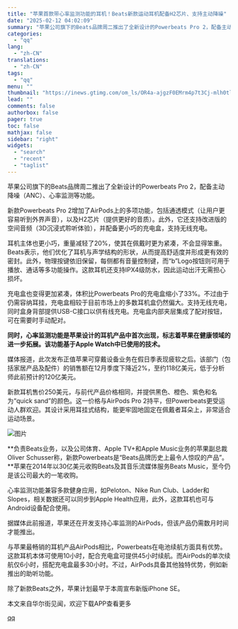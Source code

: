 ```yaml
---
title: "苹果首款带心率监测功能的耳机！Beats新款运动耳机配备H2芯片、支持主动降噪"
date: "2025-02-12 04:02:09"
summary: "苹果公司旗下的Beats品牌周二推出了全新设计的Powerbeats Pro 2，配备主动降噪（AN..."
categories:
  - "qq"
lang:
  - "zh-CN"
translations:
  - "zh-CN"
tags:
  - "qq"
menu: ""
thumbnail: "https://inews.gtimg.com/om_ls/OR4a-ajgzF0EMrm4p7t3Cj-mlh0tl7Fa1wCnDS1oM40XwAA_640360/0"
lead: ""
comments: false
authorbox: false
pager: true
toc: false
mathjax: false
sidebar: "right"
widgets:
  - "search"
  - "recent"
  - "taglist"
---
```


苹果公司旗下的Beats品牌周二推出了全新设计的Powerbeats Pro 2，配备主动降噪（ANC）、心率监测等功能。

新款Powerbeats Pro 2增加了AirPods上的多项功能，包括通透模式（让用户更容易听到外界声音），以及H2芯片（提供更好的音质）。此外，它还支持改进版的空间音频（3D沉浸式聆听体验），并配备更小巧的充电盒，支持无线充电。

耳机主体也更小巧，重量减轻了20%，使其在佩戴时更为紧凑，不会显得笨重。Beats表示，他们优化了耳机与声学结构的形状，从而提高舒适度并形成更有效的密封。此外，物理按键依旧保留，每侧都有音量控制键，而“b”Logo按钮则可用于播放、通话等多功能操作。这款耳机还支持IPX4级防水，因此运动出汗无需担心损坏。

充电盒也变得更加紧凑，体积比Powerbeats Pro的充电盒缩小了33%。不过由于仍需容纳耳挂，充电盒相较于目前市场上的多数耳机盒仍然偏大。支持无线充电，同时盒身背部提供USB-C接口以供有线充电。充电盒内部夹层集成了配对按钮，可在需要时手动配对。

**同时，心率监测功能是苹果设计的耳机产品中首次出现，标志着苹果在健康领域的进一步拓展。该功能基于Apple Watch中已使用的技术。**

媒体报道，此次发布正值苹果可穿戴设备业务在假日季表现疲软之后。该部门（包括家居产品及配件）的销售额在12月季度下降近2%，至约118亿美元，低于分析师此前预计的120亿美元。

新款耳机售价250美元，与前代产品价格相同，并提供黑色、橙色、紫色和名为“quick sand”的颜色。这一价格与AirPods Pro 2持平，但Powerbeats更受运动人群欢迎。其设计采用耳挂式结构，能更牢固地固定在佩戴者耳朵上，非常适合运动场景。

![图片](https://inews.gtimg.com/om_bt/OAnj2Gj-OITcRFo9rDtR0W_hSVFISmA17ry-YJen4mowYAA/641)

**负责Beats业务，以及公司体育、Apple TV+和Apple Music业务的苹果副总裁Oliver Schusser称，新款Powerbeats是“Beats品牌历史上最令人惊叹的产品”。**苹果在2014年以30亿美元收购Beats及其音乐流媒体服务Beats Music，至今仍是该公司最大的一笔收购。

心率监测功能兼容多款健身应用，如Peloton、Nike Run Club、Ladder和Slopes，相关数据还可以同步到Apple Health应用，此外，这款耳机也可与Android设备配合使用。

据媒体此前报道，苹果还在开发支持心率监测的AirPods，但该产品仍需数月时间才能推出。

与苹果最畅销的耳机产品AirPods相比，Powerbeats在电池续航方面具有优势。这款耳机本体可使用10小时，配合充电盒可提供45小时续航。而AirPods的单次续航仅6小时，搭配充电盒最多30小时。不过，AirPods具备其他独特优势，例如新推出的助听功能。

除了新款Beats之外，苹果计划最早于本周宣布新版iPhone SE。

本文来自华尔街见闻，欢迎下载APP查看更多

[qq](https://new.qq.com/rain/a/20250212A00WD300)
